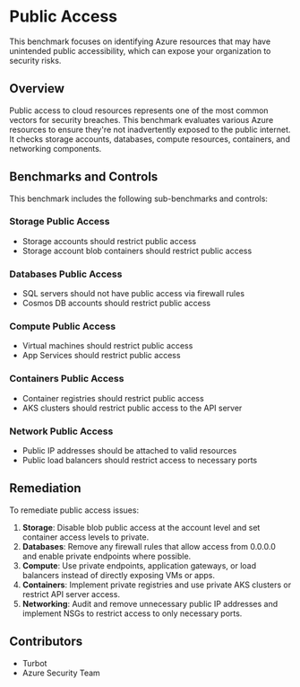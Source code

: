 # Public Access

This benchmark focuses on identifying Azure resources that may have unintended public accessibility, which can expose your organization to security risks. 

## Overview

Public access to cloud resources represents one of the most common vectors for security breaches. This benchmark evaluates various Azure resources to ensure they're not inadvertently exposed to the public internet. It checks storage accounts, databases, compute resources, containers, and networking components.

## Benchmarks and Controls

This benchmark includes the following sub-benchmarks and controls:

### Storage Public Access
* Storage accounts should restrict public access
* Storage account blob containers should restrict public access

### Databases Public Access
* SQL servers should not have public access via firewall rules
* Cosmos DB accounts should restrict public access

### Compute Public Access
* Virtual machines should restrict public access
* App Services should restrict public access

### Containers Public Access
* Container registries should restrict public access
* AKS clusters should restrict public access to the API server

### Network Public Access
* Public IP addresses should be attached to valid resources
* Public load balancers should restrict access to necessary ports

## Remediation

To remediate public access issues:

1. **Storage**: Disable blob public access at the account level and set container access levels to private.
2. **Databases**: Remove any firewall rules that allow access from 0.0.0.0 and enable private endpoints where possible.
3. **Compute**: Use private endpoints, application gateways, or load balancers instead of directly exposing VMs or apps.
4. **Containers**: Implement private registries and use private AKS clusters or restrict API server access.
5. **Networking**: Audit and remove unnecessary public IP addresses and implement NSGs to restrict access to only necessary ports.

## Contributors

- Turbot
- Azure Security Team 